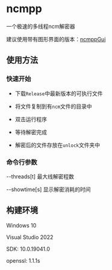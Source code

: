 # ncmpp

一个极速的多线程ncm解密器

建议使用带有图形界面的版本：[ncmppGui](https://github.com/Majjcom/ncmppGui)

## 使用方法

### 快速开始

- 下载`Release`中最新版本的可执行文件

- 将文件复制到有`ncm`文件的目录中

- 双击运行程序

- 等待解密完成
- 解密后的文件存放在`unlock`文件夹中

### 命令行参数

--threads[t] 最大线解密程数

--showtime[s] 显示解密消耗的时间

## 构建环境

Windows 10

Visual Studio 2022

SDK: 10.0.19041.0

openssl: 1.1.1s